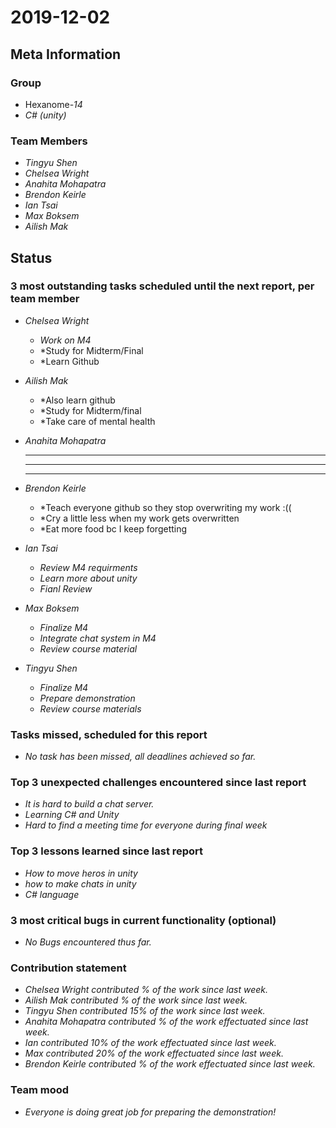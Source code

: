 # 2019-12-02

## Meta Information

### Group

 * Hexanome-*14*
 * *C# (unity)*

### Team Members

 * *Tingyu Shen*
 * *Chelsea Wright*
 * *Anahita Mohapatra*
 * *Brendon Keirle*
 * *Ian Tsai*
 * *Max Boksem*
 * *Ailish Mak*

## Status

### 3 most outstanding tasks scheduled until the next report, per team member

 * *Chelsea Wright*
   * *Work on M4*
   * *Study for Midterm/Final
   * *Learn Github
   
   
 * *Ailish Mak*
   * *Also learn github
   * *Study for Midterm/final
   * *Take care of mental health
 
 
 * *Anahita Mohapatra*
   * **
   * **
   * **
 
 * *Brendon Keirle*
   * *Teach everyone github so they stop overwriting my work :((
   * *Cry a little less when my work gets overwritten  
   * *Eat more food bc I keep forgetting 
 
 
 * *Ian Tsai*
   * *Review M4 requirments*
   * *Learn more about unity*
   * *Fianl Review*


 * *Max Boksem*
   * *Finalize M4*
   * *Integrate chat system in M4*
   * *Review course material*
 
 
 * *Tingyu Shen*
   * *Finalize M4*
   * *Prepare demonstration*
   * *Review course materials*



### Tasks missed, scheduled for this report

 * *No task has been missed, all deadlines achieved so far.*

### Top 3 unexpected challenges encountered since last report

 * *It is hard to build a chat server.*
 * *Learning C# and Unity*
 * *Hard to find a meeting time for everyone during final week*
 

### Top 3 lessons learned since last report

   * *How to move heros in unity*
   * *how to make chats in unity*
   * *C# language*

### 3 most critical bugs in current functionality (optional)

 * *No Bugs encountered thus far.*

### Contribution statement

 * *Chelsea Wright contributed % of the work since last week.*
 * *Ailish Mak contributed % of the work since last week.*
 * *Tingyu Shen contributed 15% of the work since last week.*
 * *Anahita Mohapatra contributed % of the work effectuated since last week.*
 * *Ian contributed 10% of the work effectuated since last week.*
 * *Max contributed 20% of the work effectuated since last week.*
 * *Brendon Keirle contributed % of the work effectuated since last week.*

### Team mood

 * *Everyone is doing great job for preparing the demonstration!*
